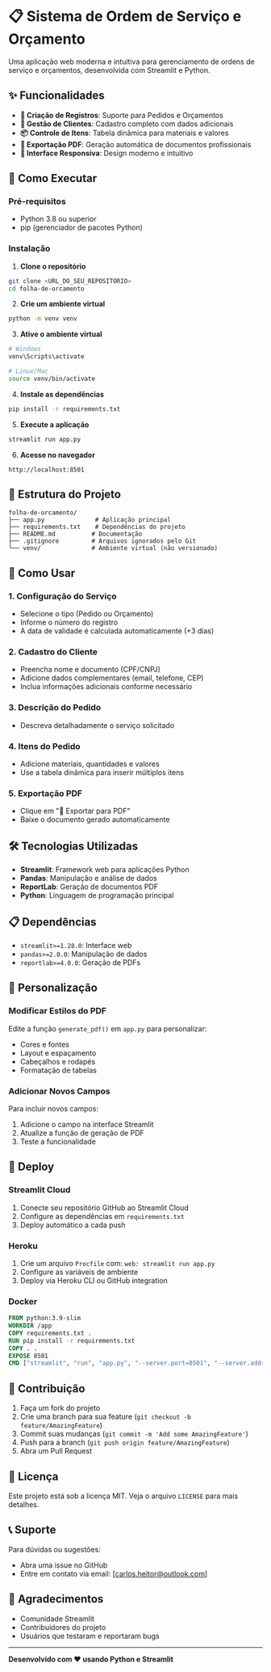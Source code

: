 # 📋 Sistema de Ordem de Serviço e Orçamento

Uma aplicação web moderna e intuitiva para gerenciamento de ordens de serviço e orçamentos, desenvolvida com Streamlit e Python.

## ✨ Funcionalidades

- **📝 Criação de Registros**: Suporte para Pedidos e Orçamentos
- **👤 Gestão de Clientes**: Cadastro completo com dados adicionais
- **📦 Controle de Itens**: Tabela dinâmica para materiais e valores
- **📄 Exportação PDF**: Geração automática de documentos profissionais
- **📱 Interface Responsiva**: Design moderno e intuitivo

## 🚀 Como Executar

### Pré-requisitos
- Python 3.8 ou superior
- pip (gerenciador de pacotes Python)

### Instalação

1. **Clone o repositório**
```bash
git clone <URL_DO_SEU_REPOSITORIO>
cd folha-de-orcamento
```

2. **Crie um ambiente virtual**
```bash
python -m venv venv
```

3. **Ative o ambiente virtual**
```bash
# Windows
venv\Scripts\activate

# Linux/Mac
source venv/bin/activate
```

4. **Instale as dependências**
```bash
pip install -r requirements.txt
```

5. **Execute a aplicação**
```bash
streamlit run app.py
```

6. **Acesse no navegador**
```
http://localhost:8501
```

## 📁 Estrutura do Projeto

```
folha-de-orcamento/
├── app.py              # Aplicação principal
├── requirements.txt    # Dependências do projeto
├── README.md          # Documentação
├── .gitignore         # Arquivos ignorados pelo Git
└── venv/              # Ambiente virtual (não versionado)
```

## 🎯 Como Usar

### 1. **Configuração do Serviço**
- Selecione o tipo (Pedido ou Orçamento)
- Informe o número do registro
- A data de validade é calculada automaticamente (+3 dias)

### 2. **Cadastro do Cliente**
- Preencha nome e documento (CPF/CNPJ)
- Adicione dados complementares (email, telefone, CEP)
- Inclua informações adicionais conforme necessário

### 3. **Descrição do Pedido**
- Descreva detalhadamente o serviço solicitado

### 4. **Itens do Pedido**
- Adicione materiais, quantidades e valores
- Use a tabela dinâmica para inserir múltiplos itens

### 5. **Exportação PDF**
- Clique em "📄 Exportar para PDF"
- Baixe o documento gerado automaticamente

## 🛠️ Tecnologias Utilizadas

- **Streamlit**: Framework web para aplicações Python
- **Pandas**: Manipulação e análise de dados
- **ReportLab**: Geração de documentos PDF
- **Python**: Linguagem de programação principal

## 📋 Dependências

- `streamlit>=1.28.0`: Interface web
- `pandas>=2.0.0`: Manipulação de dados
- `reportlab>=4.0.0`: Geração de PDFs

## 🔧 Personalização

### Modificar Estilos do PDF
Edite a função `generate_pdf()` em `app.py` para personalizar:
- Cores e fontes
- Layout e espaçamento
- Cabeçalhos e rodapés
- Formatação de tabelas

### Adicionar Novos Campos
Para incluir novos campos:
1. Adicione o campo na interface Streamlit
2. Atualize a função de geração de PDF
3. Teste a funcionalidade

## 📱 Deploy

### Streamlit Cloud
1. Conecte seu repositório GitHub ao Streamlit Cloud
2. Configure as dependências em `requirements.txt`
3. Deploy automático a cada push

### Heroku
1. Crie um arquivo `Procfile` com: `web: streamlit run app.py`
2. Configure as variáveis de ambiente
3. Deploy via Heroku CLI ou GitHub integration

### Docker
```dockerfile
FROM python:3.9-slim
WORKDIR /app
COPY requirements.txt .
RUN pip install -r requirements.txt
COPY . .
EXPOSE 8501
CMD ["streamlit", "run", "app.py", "--server.port=8501", "--server.address=0.0.0.0"]
```

## 🤝 Contribuição

1. Faça um fork do projeto
2. Crie uma branch para sua feature (`git checkout -b feature/AmazingFeature`)
3. Commit suas mudanças (`git commit -m 'Add some AmazingFeature'`)
4. Push para a branch (`git push origin feature/AmazingFeature`)
5. Abra um Pull Request

## 📄 Licença

Este projeto está sob a licença MIT. Veja o arquivo `LICENSE` para mais detalhes.

## 📞 Suporte

Para dúvidas ou sugestões:
- Abra uma issue no GitHub
- Entre em contato via email: [carlos.heitor@outlook.com]

## 🎉 Agradecimentos

- Comunidade Streamlit
- Contribuidores do projeto
- Usuários que testaram e reportaram bugs

---

**Desenvolvido com ❤️ usando Python e Streamlit**
